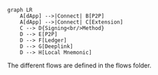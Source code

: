 ```mermaid
graph LR
    A[dApp] -->|Connect| B[P2P]
    A[dApp] -->|Connect| C[Extension]
    C --> D{Signing<br/>Method}
    D --> E[P2P]
    D --> F[Ledger]
    D --> G[Deeplink]
    D --> H[Local Mnemonic]
```

The different flows are defined in the flows folder.